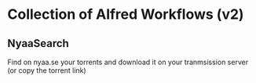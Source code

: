 # Collection of Alfred Workflows (v2)

## NyaaSearch
Find on nyaa.se your torrents and download it on your tranmsission server (or copy the torrent link)

